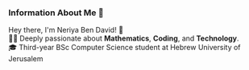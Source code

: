 ### Information About Me 🙇

Hey there, I'm Neriya Ben David! 👋  
👨‍🔬 Deeply passionate about **Mathematics**, **Coding**, and **Technology**.   
🎓 Third-year BSc Computer Science student at Hebrew University of Jerusalem

<!--
**neriabd/neriabd** is a ✨ _special_ ✨ repository because its `README.md` (this file) appears on your GitHub profile.

Here are some ideas to get you started:

- 🔭 I’m currently working on ...
- 🌱 I’m currently learning ...
- 👯 I’m looking to collaborate on ...
- 🤔 I’m looking for help with ...
- 💬 Ask me about ...
- 📫 How to reach me: ...
- 😄 Pronouns: ...
- ⚡ Fun fact: ...
-->
